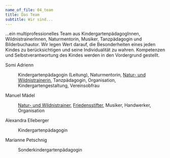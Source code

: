 ```yaml
---
name_of_file: 04_team
title: Das Team
subtitle: Wir sind...
---
```


<p>...ein multiprofessionelles Team aus KindergartenpädagogInnen, WildnistrainerInnen, Naturmentorin, Musiker, Tanzpädagogin und Bilderbuchautor. Wir legen Wert darauf, die Besonderheiten eines jeden Kindes zu berücksichtigen und seine Individualität zu wahren. Kompetenzen und Selbstverantwortung des Kindes werden in den Vordergrund gestellt.</p>
<dl>
  <dt>Somi Adrienn</dt>
  <dd>
    <p>Kindergartenpädagogin (Leitung), Naturmentorin, <a href="http://www.nawisho.at/kursangebot/">Natur- und Wildnistrainerin</a>, Tanzpädagogin, Organisation, Kindergartengestaltung, Vereinsobfrau</p>
  </dd>
  <dt>Manuel Mädel</dt>
  <dd>
    <p> <a href="http://www.nawisho.at/kursangebot/">Natur- und Wildnistrainer</a>, <a href="http://www.nawisho.at/kurse/lehrgang-friedenstiften/">Friedensstifter</a>, Musiker, Handwerker, Organisation</p>
  </dd>
  <dt>Alexandra Elleberger</dt>
  <dd>
    <p>Kindergartenpädagogin</p>
  </dd>
  <dt>Marianne Petschnig</dt>
  <dd>
    <p>Sonderkindergartenpädagogin</p>
  </dd>
</dl>
